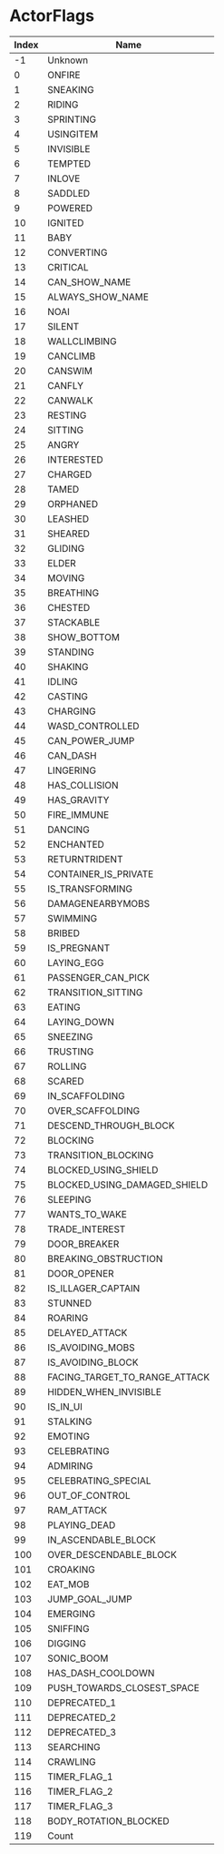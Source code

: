 # ActorFlags

Index | Name
--- | ---
-1 | Unknown
0 | ONFIRE
1 | SNEAKING
2 | RIDING
3 | SPRINTING
4 | USINGITEM
5 | INVISIBLE
6 | TEMPTED
7 | INLOVE
8 | SADDLED
9 | POWERED
10 | IGNITED
11 | BABY
12 | CONVERTING
13 | CRITICAL
14 | CAN_SHOW_NAME
15 | ALWAYS_SHOW_NAME
16 | NOAI
17 | SILENT
18 | WALLCLIMBING
19 | CANCLIMB
20 | CANSWIM
21 | CANFLY
22 | CANWALK
23 | RESTING
24 | SITTING
25 | ANGRY
26 | INTERESTED
27 | CHARGED
28 | TAMED
29 | ORPHANED
30 | LEASHED
31 | SHEARED
32 | GLIDING
33 | ELDER
34 | MOVING
35 | BREATHING
36 | CHESTED
37 | STACKABLE
38 | SHOW_BOTTOM
39 | STANDING
40 | SHAKING
41 | IDLING
42 | CASTING
43 | CHARGING
44 | WASD_CONTROLLED
45 | CAN_POWER_JUMP
46 | CAN_DASH
47 | LINGERING
48 | HAS_COLLISION
49 | HAS_GRAVITY
50 | FIRE_IMMUNE
51 | DANCING
52 | ENCHANTED
53 | RETURNTRIDENT
54 | CONTAINER_IS_PRIVATE
55 | IS_TRANSFORMING
56 | DAMAGENEARBYMOBS
57 | SWIMMING
58 | BRIBED
59 | IS_PREGNANT
60 | LAYING_EGG
61 | PASSENGER_CAN_PICK
62 | TRANSITION_SITTING
63 | EATING
64 | LAYING_DOWN
65 | SNEEZING
66 | TRUSTING
67 | ROLLING
68 | SCARED
69 | IN_SCAFFOLDING
70 | OVER_SCAFFOLDING
71 | DESCEND_THROUGH_BLOCK
72 | BLOCKING
73 | TRANSITION_BLOCKING
74 | BLOCKED_USING_SHIELD
75 | BLOCKED_USING_DAMAGED_SHIELD
76 | SLEEPING
77 | WANTS_TO_WAKE
78 | TRADE_INTEREST
79 | DOOR_BREAKER
80 | BREAKING_OBSTRUCTION
81 | DOOR_OPENER
82 | IS_ILLAGER_CAPTAIN
83 | STUNNED
84 | ROARING
85 | DELAYED_ATTACK
86 | IS_AVOIDING_MOBS
87 | IS_AVOIDING_BLOCK
88 | FACING_TARGET_TO_RANGE_ATTACK
89 | HIDDEN_WHEN_INVISIBLE
90 | IS_IN_UI
91 | STALKING
92 | EMOTING
93 | CELEBRATING
94 | ADMIRING
95 | CELEBRATING_SPECIAL
96 | OUT_OF_CONTROL
97 | RAM_ATTACK
98 | PLAYING_DEAD
99 | IN_ASCENDABLE_BLOCK
100 | OVER_DESCENDABLE_BLOCK
101 | CROAKING
102 | EAT_MOB
103 | JUMP_GOAL_JUMP
104 | EMERGING
105 | SNIFFING
106 | DIGGING
107 | SONIC_BOOM
108 | HAS_DASH_COOLDOWN
109 | PUSH_TOWARDS_CLOSEST_SPACE
110 | DEPRECATED_1
111 | DEPRECATED_2
112 | DEPRECATED_3
113 | SEARCHING
114 | CRAWLING
115 | TIMER_FLAG_1
116 | TIMER_FLAG_2
117 | TIMER_FLAG_3
118 | BODY_ROTATION_BLOCKED
119 | Count